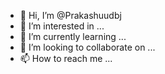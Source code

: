 - 👋 Hi, I’m @Prakashuudbj
- 👀 I’m interested in ...
- 🌱 I’m currently learning ...
- 💞️ I’m looking to collaborate on ...
- 📫 How to reach me ...

<!---
Prakashuudbj/Prakashuudbj is a ✨ special ✨ repository because its `README.md` (this file) appears on your GitHub profile.
You can click the Preview link to take a look at your changes.
--->
